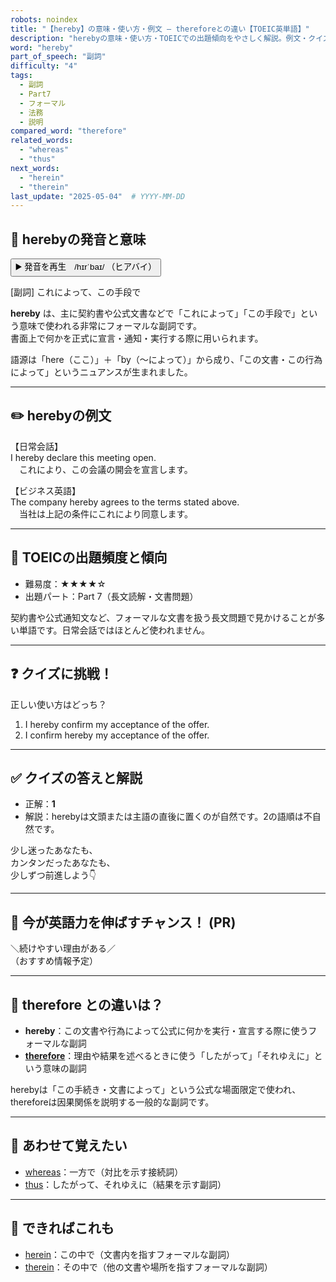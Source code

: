 ```yaml
---
robots: noindex
title: "【hereby】の意味・使い方・例文 ― thereforeとの違い【TOEIC英単語】"
description: "herebyの意味・使い方・TOEICでの出題傾向をやさしく解説。例文・クイズ付きでthereforeとの違いもわかりやすく学べます。"
word: "hereby"
part_of_speech: "副詞"
difficulty: "4"
tags:
  - 副詞
  - Part7
  - フォーマル
  - 法務
  - 説明
compared_word: "therefore"
related_words:
  - "whereas"
  - "thus"
next_words:
  - "herein"
  - "therein"
last_update: "2025-05-04"  # YYYY-MM-DD
---
```


## 🔰 herebyの発音と意味

<button class="play-audio" onclick="playTTS('hereby')">
  <span class="play-audio-main">
    ▶️ 発音を再生　/hɪrˈbaɪ/
  </span>
  <span class="play-audio-sub">
    （ヒアバイ）
  </span>
</button>

[副詞] これによって、この手段で

**hereby** は、主に契約書や公式文書などで「これによって」「この手段で」という意味で使われる非常にフォーマルな副詞です。  
書面上で何かを正式に宣言・通知・実行する際に用いられます。

語源は「here（ここ）」＋「by（～によって）」から成り、「この文書・この行為によって」というニュアンスが生まれました。

---

## ✏️ herebyの例文

【日常会話】  
I hereby declare this meeting open.  
　これにより、この会議の開会を宣言します。

【ビジネス英語】  
The company hereby agrees to the terms stated above.  
　当社は上記の条件にこれにより同意します。

---

## 🎯 TOEICの出題頻度と傾向

- 難易度：★★★★☆
- 出題パート：Part 7（長文読解・文書問題）

契約書や公式通知文など、フォーマルな文書を扱う長文問題で見かけることが多い単語です。日常会話ではほとんど使われません。

---

## ❓ クイズに挑戦！

正しい使い方はどっち？

1. I hereby confirm my acceptance of the offer.  
2. I confirm hereby my acceptance of the offer.

---

## ✅ クイズの答えと解説

- 正解：**1**
- 解説：herebyは文頭または主語の直後に置くのが自然です。2の語順は不自然です。

少し迷ったあなたも、  
カンタンだったあなたも、  
少しずつ前進しよう👇️

---

## 🚀 今が英語力を伸ばすチャンス！ (PR)

<div class="info-center">
＼続けやすい理由がある／<br>  
（おすすめ情報予定）
</div>

---

## 🤔  therefore との違いは？

- **hereby**：この文書や行為によって公式に何かを実行・宣言する際に使うフォーマルな副詞
- **[therefore](/word/therefore)**：理由や結果を述べるときに使う「したがって」「それゆえに」という意味の副詞

herebyは「この手続き・文書によって」という公式な場面限定で使われ、thereforeは因果関係を説明する一般的な副詞です。

---

## 🧩 あわせて覚えたい

- [whereas](/word/whereas)：一方で（対比を示す接続詞）
- [thus](/word/thus)：したがって、それゆえに（結果を示す副詞）

---

## 📖 できればこれも

- [herein](/word/herein)：この中で（文書内を指すフォーマルな副詞）
- [therein](/word/therein)：その中で（他の文書や場所を指すフォーマルな副詞）

<!-- cvid: aid05_bid49 -->
